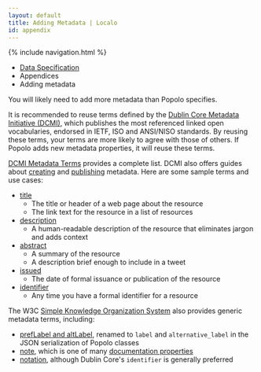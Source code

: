 ```yaml
---
layout: default
title: Adding Metadata | Localo
id: appendix
---
```

{% include navigation.html %}

<ul class="breadcrumb">
  <li><a href="/specs/">Data Specification</a></li>
  <li>Appendices</li>
  <li class="active">Adding metadata</li>
</ul>

You will likely need to add more metadata than Popolo specifies.

It is recommended to reuse terms defined by the [Dublin Core Metadata Initiative (DCMI)](http://dublincore.org/), which publishes the most referenced linked open vocabularies, endorsed in IETF, ISO and ANSI/NISO standards. By reusing these terms, your terms are more likely to agree with those of others. If Popolo adds new metadata properties, it will reuse these terms.

[DCMI Metadata Terms](http://dublincore.org/documents/dcmi-terms/) provides a complete list. DCMI also offers guides about [creating](http://wiki.dublincore.org/index.php/User_Guide/Creating_Metadata) and [publishing](http://wiki.dublincore.org/index.php/User_Guide/Publishing_Metadata) metadata. Here are some sample terms and use cases:

* [title](http://dublincore.org/documents/dcmi-terms/#terms-title)
  * The title or header of a web page about the resource
  * The link text for the resource in a list of resources
* [description](http://dublincore.org/documents/dcmi-terms/#terms-description)
  * A human-readable description of the resource that eliminates jargon and adds context
* [abstract](http://dublincore.org/documents/dcmi-terms/#terms-abstract)
  * A summary of the resource
  * A description brief enough to include in a tweet
* [issued](http://dublincore.org/documents/dcmi-terms/#terms-issued)
  * The date of formal issuance or publication of the resource
* [identifier](http://dublincore.org/documents/dcmi-terms/#terms-identifier)
  * Any time you have a formal identifier for a resource

The W3C [Simple Knowledge Organization System](http://www.w3.org/TR/skos-reference/) also provides generic metadata terms, including:

* [prefLabel and altLabel](http://www.w3.org/TR/skos-reference/#labels), renamed to `label` and `alternative_label` in the JSON serialization of Popolo classes
* [note](http://www.w3.org/TR/skos-reference/#notes), which is one of many [documentation properties](http://www.w3.org/TR/skos-reference/#notes)
* [notation](http://www.w3.org/TR/skos-reference/#notations), although Dublin Core's `identifier` is generally preferred
